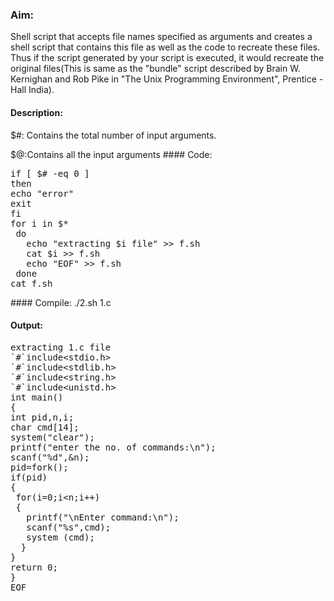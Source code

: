 ### Aim:
Shell script that accepts file names specified as arguments and creates a shell script that contains this file as well as the code to recreate these files. Thus if the script generated by your script is executed, it would recreate the original files(This is same as the "bundle" script described by Brain W. Kernighan and Rob Pike in "The Unix Programming Environment", Prentice - Hall India).

#### Description:
<p> $#: Contains the total number of input arguments.</p>
<p>$@:Contains all the input arguments
#### Code:
<pre>if [ $# -eq 0 ]
then
echo "error"
exit
fi
for i in $*
 do 
   echo "extracting $i file" >> f.sh
   cat $i >> f.sh
   echo "EOF" >> f.sh
 done
cat f.sh 
</pre>
#### Compile: ./2.sh 1.c

#### Output:
<pre>extracting 1.c file
`#`include&lt;stdio.h>
`#`include&lt;stdlib.h>
`#`include&lt;string.h>
`#`include&lt;unistd.h>
int main()
{
int pid,n,i;
char cmd[14];
system("clear");
printf("enter the no. of commands:\n");
scanf("%d",&n);
pid=fork();
if(pid)
{
 for(i=0;i&lt;n;i++)
 {
   printf("\nEnter command:\n");
   scanf("%s",cmd);
   system (cmd);
  }
}
return 0;
}
EOF
</pre>